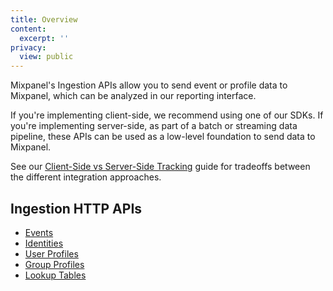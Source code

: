 ```yaml
---
title: Overview
content:
  excerpt: ''
privacy:
  view: public
---
```

Mixpanel's Ingestion APIs allow you to send event or profile data to Mixpanel, which can be analyzed in our reporting interface. 

If you're implementing client-side, we recommend using one of our SDKs. If you're implementing server-side, as part of a batch or streaming data pipeline, these APIs can be used as a low-level foundation to send data to Mixpanel.

See our [Client-Side vs Server-Side Tracking](https://docs.mixpanel.com/docs/getting-started/plan-your-implementation#need-to-start-tracking-product-data) guide for tradeoffs between the different integration approaches.

## Ingestion HTTP APIs

* [Events](ref:events) 
* [Identities](ref:identities) 
* [User Profiles](ref:user-profiles) 
* [Group Profiles](ref:group-profiles) 
* [Lookup Tables](ref:lookup-tables)
